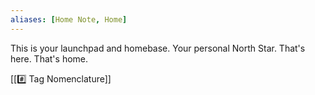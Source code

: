 ```yaml
---
aliases: [Home Note, Home]
---
```


This is your launchpad and homebase. Your personal North Star. That's here. That's home. 

[[#️⃣ Tag Nomenclature]]
